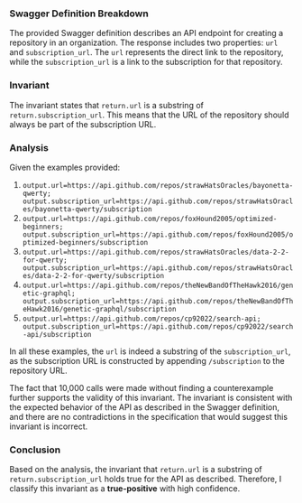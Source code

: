 ### Swagger Definition Breakdown
The provided Swagger definition describes an API endpoint for creating a repository in an organization. The response includes two properties: `url` and `subscription_url`. The `url` represents the direct link to the repository, while the `subscription_url` is a link to the subscription for that repository. 

### Invariant
The invariant states that `return.url` is a substring of `return.subscription_url`. This means that the URL of the repository should always be part of the subscription URL. 

### Analysis
Given the examples provided:
1. `output.url=https://api.github.com/repos/strawHatsOracles/bayonetta-qwerty; output.subscription_url=https://api.github.com/repos/strawHatsOracles/bayonetta-qwerty/subscription`
2. `output.url=https://api.github.com/repos/foxHound2005/optimized-beginners; output.subscription_url=https://api.github.com/repos/foxHound2005/optimized-beginners/subscription`
3. `output.url=https://api.github.com/repos/strawHatsOracles/data-2-2-for-qwerty; output.subscription_url=https://api.github.com/repos/strawHatsOracles/data-2-2-for-qwerty/subscription`
4. `output.url=https://api.github.com/repos/theNewBandOfTheHawk2016/genetic-graphql; output.subscription_url=https://api.github.com/repos/theNewBandOfTheHawk2016/genetic-graphql/subscription`
5. `output.url=https://api.github.com/repos/cp92022/search-api; output.subscription_url=https://api.github.com/repos/cp92022/search-api/subscription`

In all these examples, the `url` is indeed a substring of the `subscription_url`, as the subscription URL is constructed by appending `/subscription` to the repository URL. 

The fact that 10,000 calls were made without finding a counterexample further supports the validity of this invariant. The invariant is consistent with the expected behavior of the API as described in the Swagger definition, and there are no contradictions in the specification that would suggest this invariant is incorrect. 

### Conclusion
Based on the analysis, the invariant that `return.url` is a substring of `return.subscription_url` holds true for the API as described. Therefore, I classify this invariant as a **true-positive** with high confidence.
